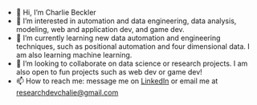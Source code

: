 - 👋 Hi, I’m Charlie Beckler
- 👀 I’m interested in automation and data engineering, data analysis, modeling, web and application dev, and game dev.
- 🌱 I’m currently learning new data automation and engineering techniques, such as positional automation and four dimensional data. I am also learning machine learning.
- 💞️ I’m looking to collaborate on data science or research projects. I am also open to fun projects such as web dev or game dev!
- 📫 How to reach me: message me on [LinkedIn](https://linkedin.com/in/charlie-beckler) or email me at [researchdevchalie@gmail.com](mailto:researchdevcharlie@gmail.com)

<!---
cbeckler/cbeckler is a ✨ special ✨ repository because its `README.md` (this file) appears on your GitHub profile.
You can click the Preview link to take a look at your changes.
--->
